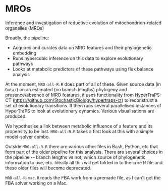 # MROs

Inference and investigation of reductive evolution of mitochondrion-related organelles (MROs)

Broadly, the pipeline:
* Acquires and curates data on MRO features and their phylogenetic embedding
* Runs hypercubic inference on this data to explore evolutionary pathways
* Looks at metabolic predictors of these pathways using flux balance analysis

At the moment, `MRO-all-R.R` does part of all of these. Given source data (in `Data/`) on an estimated (no branch lengths) phylogeny and presence/absence of MRO features, it uses functionality from HyperTraPS-CT (https://github.com/StochasticBiology/hypertraps-ct) to reconstruct a set of evolutionary transitions. It then runs several parallelised instances of HyperTraPS to look at evolutionary dynamics. Various visualisations are produced.

We hypothesise a link between metabolic influence of a feature and its propensity to be lost. `MRO-all-R.R` takes a first look at this with a simple model-solver combo. 

Outside `MRO-all-R.R` there are various other files in Bash, Python, etc that form part of the older pipeline for this analysis. There are several choices in the pipeline -- branch lengths vs not, which source of phylogenetic information to use, etc. Ideally all this will get folded in to the core R file and these older files will become deprecated.

`MRO-all-R-mac.R` reads the FBA work from a premade file, as I can't get the FBA solver working on a Mac.

